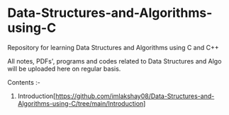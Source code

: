 # Data-Structures-and-Algorithms-using-C
Repository for learning Data Structures and Algorithms using C and C++

All notes, PDFs', programs and codes related to Data Structures and Algo will be uploaded here on regular basis. 

Contents :- 
1. Introduction[https://github.com/imlakshay08/Data-Structures-and-Algorithms-using-C/tree/main/Introduction]